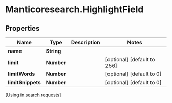 # Manticoresearch.HighlightField

## Properties

Name | Type | Description | Notes
------------ | ------------- | ------------- | -------------
**name** | **String** |  | 
**limit** | **Number** |  | [optional] [default to 256]
**limitWords** | **Number** |  | [optional] [default to 0]
**limitSnippets** | **Number** |  | [optional] [default to 0]

[[Using in search requests]](SearchRequest.md#HighlightField)



